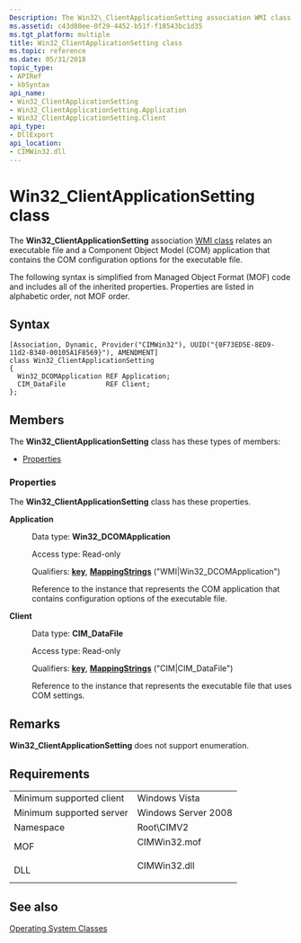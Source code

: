 ```yaml
---
Description: The Win32\_ClientApplicationSetting association WMI class relates an executable file and a Component Object Model (COM) application that contains the COM configuration options for the executable file.
ms.assetid: c43d80ee-0f29-4452-b51f-f18543bc1d35
ms.tgt_platform: multiple
title: Win32_ClientApplicationSetting class
ms.topic: reference
ms.date: 05/31/2018
topic_type: 
- APIRef
- kbSyntax
api_name: 
- Win32_ClientApplicationSetting
- Win32_ClientApplicationSetting.Application
- Win32_ClientApplicationSetting.Client
api_type: 
- DllExport
api_location: 
- CIMWin32.dll
---
```


# Win32\_ClientApplicationSetting class

The **Win32\_ClientApplicationSetting** association [WMI class](/windows/desktop/WmiSdk/retrieving-a-class) relates an executable file and a Component Object Model (COM) application that contains the COM configuration options for the executable file.

The following syntax is simplified from Managed Object Format (MOF) code and includes all of the inherited properties. Properties are listed in alphabetic order, not MOF order.

## Syntax

``` syntax
[Association, Dynamic, Provider("CIMWin32"), UUID("{0F73ED5E-8ED9-11d2-B340-00105A1F8569}"), AMENDMENT]
class Win32_ClientApplicationSetting
{
  Win32_DCOMApplication REF Application;
  CIM_DataFile          REF Client;
};
```

## Members

The **Win32\_ClientApplicationSetting** class has these types of members:

-   [Properties](#properties)

### Properties

The **Win32\_ClientApplicationSetting** class has these properties.

<dl> <dt>

**Application**
</dt> <dd> <dl> <dt>

Data type: **Win32\_DCOMApplication**
</dt> <dt>

Access type: Read-only
</dt> <dt>

Qualifiers: [**key**](/windows/desktop/WmiSdk/key-qualifier), [**MappingStrings**](/windows/desktop/WmiSdk/standard-qualifiers) ("WMI\|Win32\_DCOMApplication")
</dt> </dl>

Reference to the instance that represents the COM application that contains configuration options of the executable file.

</dd> <dt>

**Client**
</dt> <dd> <dl> <dt>

Data type: **CIM\_DataFile**
</dt> <dt>

Access type: Read-only
</dt> <dt>

Qualifiers: [**key**](/windows/desktop/WmiSdk/key-qualifier), [**MappingStrings**](/windows/desktop/WmiSdk/standard-qualifiers) ("CIM\|CIM\_DataFile")
</dt> </dl>

Reference to the instance that represents the executable file that uses COM settings.

</dd> </dl>

## Remarks

**Win32\_ClientApplicationSetting** does not support enumeration.

## Requirements



|                                     |                                                                                         |
|-------------------------------------|-----------------------------------------------------------------------------------------|
| Minimum supported client<br/> | Windows Vista<br/>                                                                |
| Minimum supported server<br/> | Windows Server 2008<br/>                                                          |
| Namespace<br/>                | Root\\CIMV2<br/>                                                                  |
| MOF<br/>                      | <dl> <dt>CIMWin32.mof</dt> </dl> |
| DLL<br/>                      | <dl> <dt>CIMWin32.dll</dt> </dl> |



## See also

<dl> <dt>

[Operating System Classes](/previous-versions//aa392727(v=vs.85))
</dt> </dl>

 

